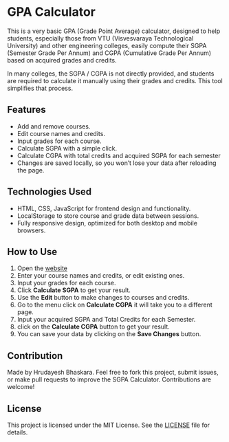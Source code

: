 # GPA Calculator

This is a very basic GPA (Grade Point Average) calculator, designed to help students, especially those from VTU (Visvesvaraya Technological University) and other engineering colleges, easily compute their SGPA (Semester Grade Per Annum) and CGPA (Cumulative Grade Per Annum) based on acquired grades and credits. 

In many colleges, the SGPA / CGPA is not directly provided, and students are required to calculate it manually using their grades and credits. This tool simplifies that process.

## Features
- Add and remove courses.
- Edit course names and credits.
- Input grades for each course.
- Calculate SGPA with a simple click.
- Calculate CGPA with total credits and acquired SGPA for each semester
- Changes are saved locally, so you won’t lose your data after reloading the page.

## Technologies Used
- HTML, CSS, JavaScript for frontend design and functionality.
- LocalStorage to store course and grade data between sessions.
- Fully responsive design, optimized for both desktop and mobile browsers.

## How to Use
1. Open the [website](./https://hrudayeshb.github.io/GPA_Calculator/)
2. Enter your course names and credits, or edit existing ones.
3. Input your grades for each course.
4. Click **Calculate SGPA** to get your result.
6. Use the **Edit** button to make changes to courses and credits.
7. Go to the menu click on **Calculate CGPA** it will take you to a different page.
8. Input your acquired SGPA and Total Credits for each Semester.
9. click on the **Calculate CGPA** button to get your result.
10. You can save your data by clicking on the **Save Changes** button.

## Contribution
Made by Hrudayesh Bhaskara. Feel free to fork this project, submit issues, or make pull requests to improve the SGPA Calculator. Contributions are welcome!

## License
This project is licensed under the MIT License. See the [LICENSE](./LICENSE.txt) file for details.
